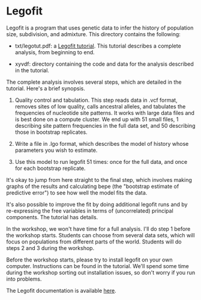 # Legofit

Legofit is a program that uses genetic data to infer the history of
population size, subdivision, and admixture. This directory contains
the following:

* txt/legotut.pdf: a [Legofit tutorial](txt/legotut.pdf). This
  tutorial describes a complete analysis, from beginning to end.

* xyvdf: directory containing the code and data for the analysis
  described in the tutorial.

The complete analysis involves several steps, which are detailed in
the tutorial. Here's a brief synopsis.

1. Quality control and tabulation. This step reads data in .vcf
   format, removes sites of low quality, calls ancestral alleles, and
   tabulates the frequencies of nucleotide site patterns. It works
   with large data files and is best done on a compute cluster. We end
   up with 51 small files, 1 describing site pattern frequencies in
   the full data set, and 50 describing those in bootstrap replicates.

2. Write a file in .lgo format, which describes the model of history
   whose parameters you wish to estimate.

3. Use this model to run legofit 51 times: once for the full data, and
   once for each bootstrap replicate.

It's okay to jump from here straight to the final step, which
involves making graphs of the results and calculating bepe (the
"bootstrap estimate of predictive error") to see how well the model
fits the data. 

It's also possible to improve the fit by doing additional legofit runs
and by re-expressing the free variables in terms of (uncorrelated)
principal components. The tutorial has details.

In the workshop, we won't have time for a full analysis. I'll do step
1 before the workshop starts. Students can choose from several data
sets, which will focus on populations from different parts of the
world. Students will do steps 2 and 3 during the workshop.

Before the workshop starts, please try to install legofit on your own
computer. Instructions can be found in the tutorial. We'll spend some
time during the workshop sorting out installation issues, so don't
worry if you run into problems.

The Legofit documentation is available
[here](https://alanrogers.github.io/legofit/html/index.html). 
